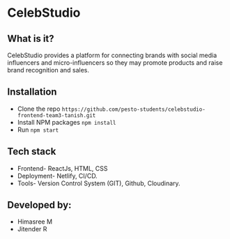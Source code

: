 
# CelebStudio
## What is it?
CelebStudio provides  a  platform  for  connecting  brands  with  social  media  influencers and  micro-influencers
so  they  may  promote  products  and  raise  brand  recognition and sales.
## Installation
- Clone the repo
`https://github.com/pesto-students/celebstudio-frontend-team3-tanish.git`
- Install NPM packages `npm install`
- Run `npm start`

## Tech stack
- Frontend- ReactJs, HTML, CSS
- Deployment- Netlify, CI/CD.
- Tools- Version Control System (GIT), Github, Cloudinary.
## Developed by:
- Himasree M
- Jitender R

